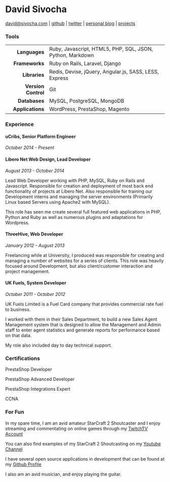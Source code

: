 David Sivocha
================

david@sivocha.com | 
[github](https://github.com/davidsivocha) | 
[twitter](https://twitter.com/daelach) | 
[personal blog](http://sivocha.com) |
[projects](https://github.com/davidsivocha/resume/projects.md)

### Tools

|                     |                                                           |
|--------------------:|:----------------------------------------------------------|
|       **Languages** | Ruby, Javascript, HTML5, PHP, SQL, JSON, Python, Markdown |
|      **Frameworks** | Ruby on Rails, Laravel, Django                            |
|       **Libraries** | Redis, Devise, jQuery, Angular.js, SASS, LESS, Express    |
| **Version Control** | Git                                                       |
|       **Databases** | MySQL, PostgreSQL, MongoDB                                |
|    **Applications** | WordPress, PrestaShop, Magento                            |

### Experience

#### uCribs, Senior Platform Engineer
*October 2014 - Present*

#### Libero Net Web Design, Lead Developer
*August 2013 - October 2014*

Lead Web Developer working with PHP, MySQL, Ruby on Rails and Javascript. Responsible for creation and deployment of most back end functionality of projects at Libero Net. Also responsible for training our Development interns and managing the server environments (Primarily Linux based Servers using Apache2 with MySQL).

This role has seen me create several full featured web applications in PHP, Python and Ruby as well as numerous plugins and adaptations for Wordpress.

#### ThreeHive, Web Developer
*January 2012 - August 2013*

Freelancing while at University, I produced was responsible for creating and managing a number of websites for a series of clients. This role was heavily focused around Development, but also client/customer interaction and project management.

#### UK Fuels, System Developer
*October 2011 - October 2012*

UK Fuels Limited is a Fuel Card company that provides commercial rate fuel to business.

I worked with them in their Sales Department, to build a new Sales Agent Management system that is designed to allow the Management and Admin staff to enter agent statistics and generate reports for performance based on that data.

My role also included day to day technical support.

### Certifications
PrestaShop Developer

PrestaShop Advanced Developer

PrestaShop Integrations Expert

CCNA

### For Fun

In my spare time, I am an avid amateur StarCraft 2 Shoutcaster and I enjoy streaming and commentating on online games through my [TwitchTV Account](http://twitch.tv/daelach)

You can also find examples of my StarCraft 2 Shoutcasting on my [Youtube Channel](http://youtube.com/daelach)

I have several open source applications in development that can be found at my [Github Profile](https://github.com/davidsivocha)

I also am an avid musician, and enjoy playing the guitar. 

